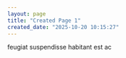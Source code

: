 ```yaml
---
layout: page
title: "Created Page 1"
created_date: "2025-10-20 10:15:27"
---
```


feugiat suspendisse habitant est ac 
